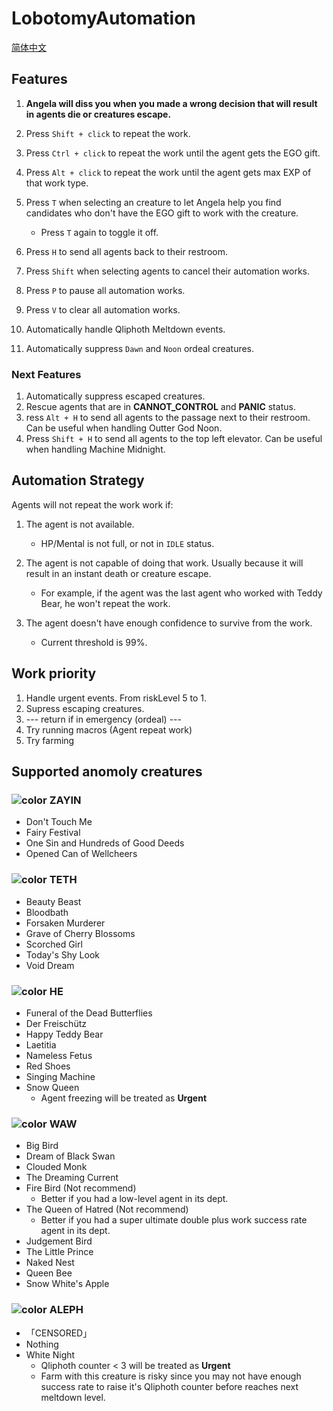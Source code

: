 # LobotomyAutomation
[简体中文](./README-zh-CN.md)

## Features

1. **Angela will diss you when you made a wrong decision that will result in agents die or creatures escape.**
1. Press `Shift + click` to repeat the work.
2. Press `Ctrl + click` to repeat the work until the agent gets the EGO gift.
3. Press `Alt + click` to repeat the work until the agent gets max EXP of that work type.
4. Press `T` when selecting an creature to let Angela help you find candidates who don't have the EGO gift to work with the creature.
   - Press `T` again to toggle it off.
6. Press `H` to send all agents back to their restroom.

9. Press `Shift` when selecting agents to cancel their automation works.
10. Press `P` to pause all automation works.
11. Press `V` to clear all automation works.
1. Automatically handle Qliphoth Meltdown events.
3. Automatically suppress `Dawn` and `Noon` ordeal creatures.

### Next Features

1. Automatically suppress escaped creatures.
1. Rescue agents that are in **CANNOT_CONTROL** and **PANIC** status.
2. ress `Alt + H` to send all agents to the passage next to their restroom. Can be useful when handling Outter God Noon.
3. Press `Shift + H` to send all agents to the top left elevator. Can be useful when handling Machine Midnight.

## Automation Strategy

Agents will not repeat the work work if:

1. The agent is not available.
   - HP/Mental is not full, or not in `IDLE` status.

2. The agent is not capable of doing that work. Usually because it will result in an instant death or creature escape.
   - For example, if the agent was the last agent who worked with Teddy Bear, he won't repeat the work.

3. The agent doesn't have enough confidence to survive from the work.
   - Current threshold is 99%.

## Work priority

1. Handle urgent events. From riskLevel 5 to 1.
2. Supress escaping creatures.
3. --- return if in emergency (ordeal) ---
4. Try running macros (Agent repeat work)
5. Try farming

## Supported anomoly creatures

### ![color](https://via.placeholder.com/15/1df900/000000?text=+) ZAYIN
- Don't Touch Me
- Fairy Festival
- One Sin and Hundreds of Good Deeds
- Opened Can of Wellcheers

### ![color](https://via.placeholder.com/15/13a2ff/000000?text=+) TETH
- Beauty Beast
- Bloodbath
- Forsaken Murderer
- Grave of Cherry Blossoms
- Scorched Girl
- Today's Shy Look
- Void Dream

### ![color](https://via.placeholder.com/15/fff900/000000?text=+) HE
- Funeral of the Dead Butterflies
- Der Freischütz
- Happy Teddy Bear
- Laetitia
- Nameless Fetus
- Red Shoes
- Singing Machine
- Snow Queen 
  - Agent freezing will be treated as **Urgent**

### ![color](https://via.placeholder.com/15/7B2BF3/000000?text=+) WAW
- Big Bird
- Dream of Black Swan
- Clouded Monk
- The Dreaming Current
- Fire Bird (Not recommend)
  - Better if you had a low-level agent in its dept.
- The Queen of Hatred (Not recommend)
  - Better if you had a super ultimate double plus work success rate agent in its dept.
- Judgement Bird
- The Little Prince
- Naked Nest
- Queen Bee
- Snow White's Apple

### ![color](https://via.placeholder.com/15/ff0000/000000?text=+) ALEPH
- 「CENSORED」
- Nothing
- White Night
  - Qliphoth counter < 3 will be treated as **Urgent**
  - Farm with this creature is risky since you may not have enough success rate to raise it's Qliphoth counter before reaches next meltdown level.
